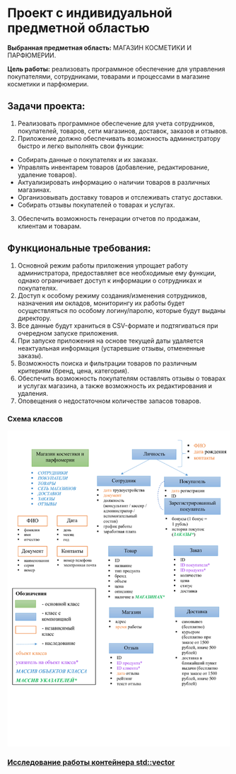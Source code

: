 # Проект с индивидуальной предметной областью

**Выбранная предметная область:** МАГАЗИН КОСМЕТИКИ И ПАРФЮМЕРИИ.

**Цель работы:** реализовать программное обеспечение для управления покупателями, сотрудниками, товарами и процессами в магазине косметики и парфюмерии.

## Задачи проекта:
1.	Реализовать программное обеспечение для учета сотрудников, покупателей, товаров, сети магазинов, доставок, заказов и отзывов.
2.	Приложение должно обеспечивать возможность администратору быстро и легко выполнять свои функции:
*	Собирать данные о покупателях и их заказах.
*	Управлять инвентарем товаров (добавление, редактирование, удаление товаров).
*	Актуализировать информацию о наличии товаров в различных магазинах.
*	Организовывать доставку товаров и отслеживать статус доставки.
*	Собирать отзывы покупателей о товарах и услугах.
3.	Обеспечить возможность генерации отчетов по продажам, клиентам и товарам.

## Функциональные требования:
1.	Основной режим работы приложения упрощает работу администратора, предоставляет все необходимые ему функции, однако ограничивает доступ к информации о сотрудниках и покупателях.
2.	Доступ к особому режиму создания/изменения сотрудников, назначения им окладов, мониторингу их работы будет осуществляться по особому логину/паролю, которые будут выданы директору.
3.	Все данные будут храниться в CSV-формате и подтягиваться при очередном запуске приложения.
4.	При запуске приложения на основе текущей даты удаляется неактуальная информация (устаревшие отзывы, отмененные заказы).
5.	Возможность поиска и фильтрации товаров по различным критериям (бренд, цена, категория).
6.	Обеспечить возможность покупателям оставлять отзывы о товарах и услугах магазина, а также возможность их редактирования и удаления.
7.	Оповещения о недостаточном количестве запасов товаров. 

### Схема классов
![alt text](source/Sheme.jpg)

### [Исследование работы контейнера std::vector](source/STL_vector.pdf)
